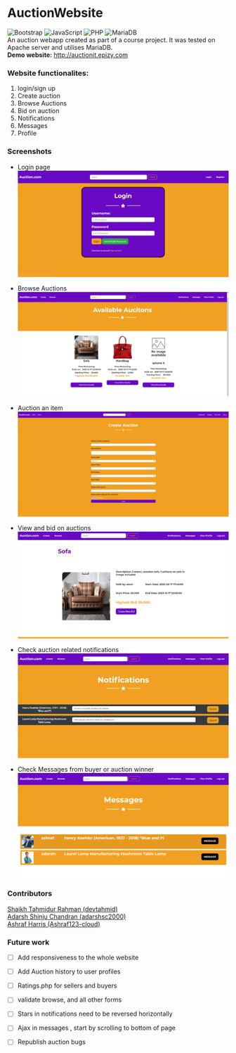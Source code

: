 # AuctionWebsite  
![Bootstrap](https://img.shields.io/badge/bootstrap-%23563D7C.svg?style=for-the-badge&logo=bootstrap&logoColor=white)
![JavaScript](https://img.shields.io/badge/javascript-%23323330.svg?style=for-the-badge&logo=javascript&logoColor=%23F7DF1E)
![PHP](https://img.shields.io/badge/php-%23777BB4.svg?style=for-the-badge&logo=php&logoColor=white)
![MariaDB](https://img.shields.io/badge/MariaDB-003545?style=for-the-badge&logo=mariadb&logoColor=white)  
An auction webapp created as part of a course project. It was tested on Apache server and utilises MariaDB. <br>
<b>Demo website:</b> http://auctionit.epizy.com

### Website functionalites:  
1. login/sign up
2. Create auction
3. Browse Auctions
4. Bid on auction
5. Notifications 
6. Messages 
7. Profile 

### Screenshots
- Login page
![Login page](/readmeAssets/login.png)

- Browse Auctions
![browse auctions page](/readmeAssets/browse.png)

- Auction an item
![Create auction page](/readmeAssets/create.png)

- View and bid on auctions
![View page](/readmeAssets/bid.png)

- Check auction related notifications
![Notifications page](/readmeAssets/notificatios.png)

- Check Messages from buyer or auction winner
![Messages page](/readmeAssets/messages.png)


### Contributors 
[Shaikh Tahmidur Rahman (devtahmid)](https://github.com/devtahmid)<br>
[Adarsh Shinju Chandran (adarshsc2000)](https://github.com/adarshsc2000)<br>
[Ashraf Harris (Ashraf123-cloud)](https://github.com/Ashraf123-cloud)<br>

### Future work 
- [ ] Add responsiveness to the whole website <br>
- [ ] Add Auction history to user profiles<br>
- [ ] Ratings.php for sellers and buyers<br>
- [ ] validate browse, and all other forms <br>
- [ ] Stars in notifications need to be reversed horizontally <br>
- [ ] Ajax in messages , start by scrolling to bottom of page <br>
- [ ] Republish auction bugs <br>


